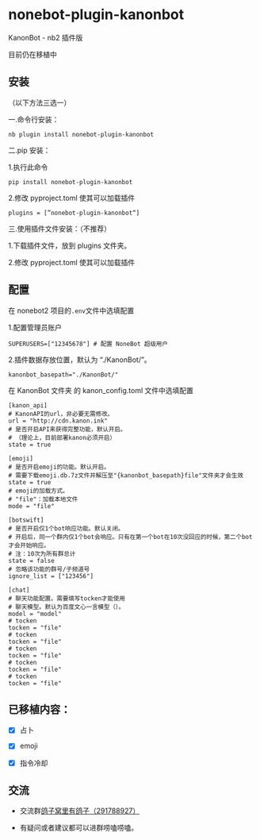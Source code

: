 # nonebot-plugin-kanonbot

KanonBot - nb2 插件版

目前仍在移植中

## 安装

（以下方法三选一）

一.命令行安装：

    nb plugin install nonebot-plugin-kanonbot

二.pip 安装：

1.执行此命令

    pip install nonebot-plugin-kanonbot

2.修改 pyproject.toml 使其可以加载插件

    plugins = [”nonebot-plugin-kanonbot“]

三.使用插件文件安装：（不推荐）

1.下载插件文件，放到 plugins 文件夹。

2.修改 pyproject.toml 使其可以加载插件

## 配置

在 nonebot2 项目的`.env`文件中选填配置

1.配置管理员账户

    SUPERUSERS=["12345678"] # 配置 NoneBot 超级用户

2.插件数据存放位置，默认为 “./KanonBot/”。

    kanonbot_basepath="./KanonBot/"

在 KanonBot 文件夹 的 kanon_config.toml 文件中选填配置

```
[kanon_api]
# KanonAPI的url，非必要无需修改。
url = "http://cdn.kanon.ink"
# 是否开启API来获得完整功能，默认开启。
# （理论上，目前部署kanon必须开启）
state = true

[emoji]
# 是否开启emoji的功能。默认开启。
# 需要下载emoji.db.7z文件并解压至"{kanonbot_basepath}file"文件夹才会生效
state = true
# emoji的加载方式。
# "file"：加载本地文件
mode = "file"

[botswift]
# 是否开启仅1个bot响应功能。默认关闭。
# 开启后，同一个群内仅1个bot会响应。只有在第一个bot在10次没回应的时候，第二个bot才会开始响应。
# 注：10次为所有群总计
state = false
# 忽略该功能的群号/子频道号
ignore_list = ["123456"]

[chat]
# 聊天功能配置。需要填写tocken才能使用
# 聊天模型。默认为百度文心一言模型（）。
model = "model"
# tocken
tocken = "file"
# tocken
tocken = "file"
# tocken
tocken = "file"
# tocken
tocken = "file"
# tocken
tocken = "file"

```

## 已移植内容：

- [x] 占卜

- [x] emoji

- [x] 指令冷却

## 交流

- 交流群[鸽子窝里有鸽子（291788927）](https://qm.qq.com/cgi-bin/qm/qr?k=QhOk7Z2jaXBOnAFfRafEy9g5WoiETQhy&jump_from=webapi&authKey=fCvx/auG+QynlI8bcFNs4Csr2soR8UjzuwLqrDN9F8LDwJrwePKoe89psqpozg/m)

- 有疑问或者建议都可以进群唠嗑唠嗑。
